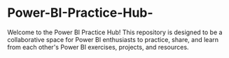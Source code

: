 # Power-BI-Practice-Hub-
Welcome to the Power BI Practice Hub! This repository is designed to be a collaborative space for Power BI enthusiasts to practice, share, and learn from each other's Power BI exercises, projects, and resources.
